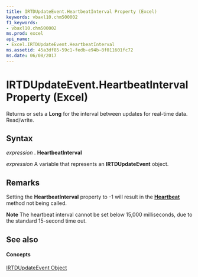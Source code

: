 ```yaml
---
title: IRTDUpdateEvent.HeartbeatInterval Property (Excel)
keywords: vbaxl10.chm500002
f1_keywords:
- vbaxl10.chm500002
ms.prod: excel
api_name:
- Excel.IRTDUpdateEvent.HeartbeatInterval
ms.assetid: 45a3df85-59c1-fedb-e94b-8f011601fc72
ms.date: 06/08/2017
---
```



# IRTDUpdateEvent.HeartbeatInterval Property (Excel)

Returns or sets a  **Long** for the interval between updates for real-time data. Read/write.


## Syntax

 _expression_ . **HeartbeatInterval**

 _expression_ A variable that represents an **IRTDUpdateEvent** object.


## Remarks

Setting the  **HeartbeatInterval** property to -1 will result in the **[Heartbeat](Excel.IRtdServer.Heartbeat.md)** method not being called.


 **Note**  The heartbeat interval cannot be set below 15,000 milliseconds, due to the standard 15-second time out.


## See also


#### Concepts


[IRTDUpdateEvent Object](Excel.IRTDUpdateEvent.md)

